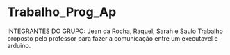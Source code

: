 # Trabalho_Prog_Ap
INTEGRANTES DO GRUPO: Jean da Rocha, Raquel, Sarah e Saulo
Trabalho proposto pelo professor para fazer a comunicação entre um executavel e arduino.

